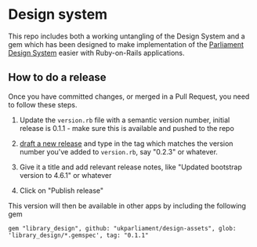 # Design system

This repo includes both a working untangling of the Design System and a gem which has been designed to make implementation of the [Parliament Design System](https://designsystem.parliament.uk) easier with Ruby-on-Rails applications.

## How to do a release

Once you have committed changes, or merged in a Pull Request, you need to follow these steps.

1. Update the `version.rb` file with a semantic version number, initial release is 0.1.1 - make sure this is available and pushed to the repo

2) [draft a new release](https://github.com/ukparliament/design-assets/releases) and type in the tag which matches the version number you've added to `version.rb`, say "0.2.3" or whatever.

3) Give it a title and add relevant release notes, like "Updated bootstrap version to 4.6.1" or whatever

4) Click on "Publish release"

This version will then be available in other apps by including the following gem

```gem "library_design", github: "ukparliament/design-assets", glob: 'library_design/*.gemspec', tag: "0.1.1"```
